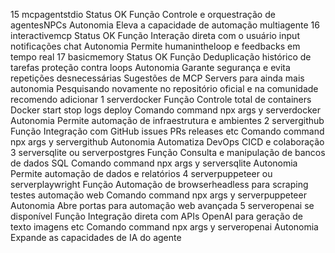 15 mcpagentstdio
 Status OK
 Função Controle e orquestração de agentesNPCs
 Autonomia Eleva a capacidade de automação multiagente
 16 interactivemcp
 Status OK
 Função Interação direta com o usuário input notificações chat
 Autonomia Permite humanintheloop e feedbacks em tempo real
 17 basicmemory
 Status OK
 Função Deduplicação histórico de tarefas proteção contra loops
 Autonomia Garante segurança e evita repetições desnecessárias
 Sugestões de MCP Servers para ainda mais autonomia
Pesquisando novamente no repositório oficial e na comunidade recomendo adicionar
 1 serverdocker
 Função Controle total de containers Docker start stop logs deploy
 Comando
command npx args y serverdocker
 Autonomia Permite automação de infraestrutura e ambientes
 2 servergithub
 Função Integração com GitHub issues PRs releases etc
 Comando
command npx args y servergithub
 Autonomia Automatiza DevOps CICD e colaboração
 3 serversqlite ou serverpostgres
 Função Consulta e manipulação de bancos de dados SQL
 Comando
command npx args y serversqlite
 Autonomia Permite automação de dados e relatórios
 4 serverpuppeteer ou serverplaywright
 Função Automação de browserheadless para scraping testes automação web
 Comando
command npx args y serverpuppeteer
 Autonomia Abre portas para automação web avançada
 5 serveropenai se disponível
 Função Integração direta com APIs OpenAI para geração de texto imagens etc
 Comando
command npx args y serveropenai
 Autonomia Expande as capacidades de IA do agente